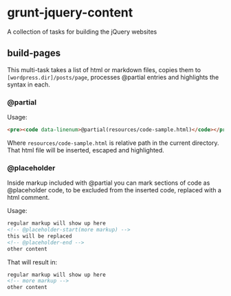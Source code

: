 # grunt-jquery-content

A collection of tasks for building the jQuery websites

## build-pages

This multi-task takes a list of html or markdown files, copies them to `[wordpress.dir]/posts/page`, processes @partial entries and highlights the syntax in each.

### @partial

Usage:

```html
<pre><code data-linenum>@partial(resources/code-sample.html)</code></pre>
```

Where `resources/code-sample.html` is relative path in the current directory. That html file will be inserted, escaped and highlighted.

### @placeholder

Inside markup included with @partial you can mark sections of code as @placeholder code, to be excluded from the inserted code, replaced with a html comment.

Usage:

```html
regular markup will show up here
<!-- @placeholder-start(more markup) -->
this will be replaced
<!-- @placeholder-end -->
other content
```

That will result in:


```html
regular markup will show up here
<!-- more markup -->
other content
```
